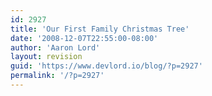 ```yaml
---
id: 2927
title: 'Our First Family Christmas Tree'
date: '2008-12-07T22:55:00-08:00'
author: 'Aaron Lord'
layout: revision
guid: 'https://www.devlord.io/blog/?p=2927'
permalink: '/?p=2927'
---
```


<p class="mobile-photo"><a href="/blog/wp-content/uploads/2011/10/photo-764151.jpg"><img src="/blog/wp-content/uploads/2011/10/photo-764151.jpg?w=225" border="0" alt="" /></a></p><div class="blogger-post-footer"><img width='1' height='1' src="https://www.devlord.io/blog/2008/12/07/our-first-family-christmas-tree/"' /></div>